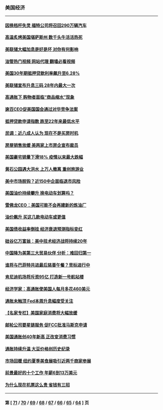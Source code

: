 ### 美国经济
---
#### [因换档杆失灵 福特公司将召回290万辆汽车](../../pages/ncid1078158/n13760395.md?06161645) 
#### [高温炙烤美国堪萨斯州 数千头牛活活热死](../../pages/ncid1078158/n13760449.md?06161645) 
#### [美联储大幅加息是好是坏 对你有何影响](../../pages/ncid1078158/n13760393.md?06161645) 
#### [油管热门视频 网站代理 翻墙必看视频](http://209.222.30.114:81/youtube.html?06161645)
#### [美国30年期抵押贷款利率飙升至6.28%](../../pages/ncid1078158/n13760443.md?06161645) 
#### [美联储宣布升息三码 28年内最大一次](../../pages/ncid1078158/n13760351.md?06161645) 
#### [高通胀下 购物者面临“商品缩水”现象](../../pages/ncid1078158/n13759815.md?06161645) 
#### [逾百CEO促美国国会通过对华竞争法案](../../pages/ncid1078158/n13760158.md?06161645) 
#### [抵押贷款申请指数 跌至22年来最低水平](../../pages/ncid1078158/n13760003.md?06161645) 
#### [民调：近八成人认为 现在不是买房时机](../../pages/ncid1078158/n13759972.md?06161645) 
#### [房屋销售放缓 美两家上市房企宣布裁员](../../pages/ncid1078158/n13759740.md?06161645) 
#### [美国豪宅销量下滑18% 疫情以来最大跌幅](../../pages/ncid1078158/n13759848.md?06161645) 
#### [黄石公园遇大洪水 上万人撤离 重创旅游业](../../pages/ncid1078158/n13759794.md?06161645) 
#### [美中市场脱钩？近150中企面临退市风险](../../pages/ncid1078158/n13759737.md?06161645) 
#### [美国油价持续攀升 换电动车划算吗？](../../pages/ncid1078158/n13759630.md?06161645) 
#### [雪佛龙CEO：美国可能不会再建新的炼油厂](../../pages/ncid1078158/n13759710.md?06161645) 
#### [油价飙升 买这几款电动车或更值](../../pages/ncid1078158/n13759382.md?06161645) 
#### [美国债收益率倒挂 经济衰退预测指标变红](../../pages/ncid1078158/n13759633.md?06161645) 
#### [硅谷亿万富翁：美中技术经济战将持续20年](../../pages/ncid1078158/n13759522.md?06161645) 
#### [中国降为美第三大贸易伙伴 分析：难回归第一](../../pages/ncid1078158/n13759515.md?06161645) 
#### [谁将与巴菲特共进最后慈善午餐？竞标进行中](../../pages/ncid1078158/n13759401.md?06161645) 
#### [肯尼迪机场将斥资95亿 打造新一号航站楼](../../pages/ncid1078158/n13759094.md?06161645) 
#### [经济学家：高通胀使美国人每月多花460美元](../../pages/ncid1078158/n13758981.md?06161645) 
#### [通胀未触顶 Fed本周升息幅度受关注](../../pages/ncid1078158/n13758924.md?06161645) 
#### [【名家专栏】美国家庭消费将大幅放缓](../../pages/ncid1078158/n13758718.md?06161645) 
#### [邮轮公司要星链服务 促FCC批准马斯克申请](../../pages/ncid1078158/n13758794.md?06161645) 
#### [美国通胀创40年新高 正改变消费习惯](../../pages/ncid1078158/n13758901.md?06161645) 
#### [通胀持续升温 大豆价格创历史纪录](../../pages/ncid1078158/n13758792.md?06161645) 
#### [市场回暖 纽约夏季美食展吸引近两千商家参展](../../pages/ncid1078158/n13758371.md?06161645) 
#### [前景最好的十个工作 年薪6到13万美元](../../pages/ncid1078158/n13756850.md?06161645) 
#### [为什么现在机票这么贵 省钱有三招](../../pages/ncid1078158/n13755441.md?06161645) 

---
#### 第 [ [71](./71.md?06161645) / [70](./70.md?06161645) / [69](./69.md?06161645) / [68](./68.md?06161645) / [67](./67.md?06161645) / [66](./66.md?06161645) / [65](./65.md?06161645) / [64](./64.md?06161645) ] 页
